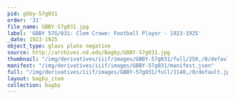 ```yaml
---
pid: gbby-57g031
order: '31'
file_name: GBBY-57g031.jpg
label: 'GBBY 57G/031: Clem Crowe: Football Player - 1923-1925'
_date: 1923-1925
object_type: glass plate negative
source: http://archives.nd.edu/Bagby/GBBY-57g031.jpg
thumbnail: "/img/derivatives/iiif/images/GBBY-57g031/full/250,/0/default.jpg"
manifest: "/img/derivatives/iiif/images/GBBY-57g031/manifest.json"
full: "/img/derivatives/iiif/images/GBBY-57g031/full/1140,/0/default.jpg"
layout: bagby_item
collection: bagby
---
```

